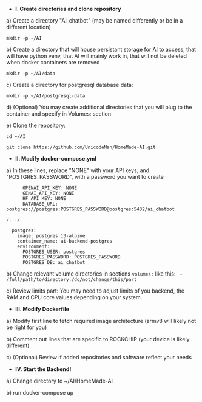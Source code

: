 * **I. Create directories and clone repository**

a) Create a directory "AI_chatbot" (may be named differently or be in a different location)

`mkdir -p ~/AI`

b) Create a directory that will house persistant storage for AI to access, that will have python venv, that AI will mainly work in, that will not be deleted when docker containers are removed

`mkdir -p ~/AI/data`

c) Create a directory for postgresql database data:

`mkdir -p ~/AI/postgresql-data`

d) (Optional) You may create additional directories that you will plug to the container and specify in Volumes: section 

e) Clone the repository:

`cd ~/AI`

`git clone https://github.com/UnicodeMan/HomeMade-AI.git`

* **II. Modify docker-compose.yml**

a) In these lines, replace "NONE" with your API keys, and "POSTGRES_PASSWORD", with a password you want to create 
```environment:
      OPENAI_API_KEY: NONE
      GENAI_API_KEY: NONE
      HF_API_KEY: NONE
      DATABASE_URL: postgres://postgres:POSTGRES_PASSWORD@postgres:5432/ai_chatbot

/.../

  postgres:
    image: postgres:13-alpine
    container_name: ai-backend-postgres
    environment:
      POSTGRES_USER: postgres
      POSTGRES_PASSWORD: POSTGRES_PASSWORD
      POSTGRES_DB: ai_chatbot
```
b) Change relevant volume directories in sections `volumes:` like this:
` - /full/path/to/directory:/do/not/change/this/part`

c) Review limits part: You may need to adjust limits of you backend, the RAM and CPU core values depending on your system.
* **III. Modify Dockerfile**

a) Modify first line to fetch required image architecture (armv8 will likely not be right for you)

b) Comment out lines that are specific to ROCKCHIP (your device is likely different)

c) (Optional) Review if added repositories and software reflect your needs

* **IV. Start the Backend!**

a) Change directory to ~/AI/HomeMade-AI

b) run docker-compose up

